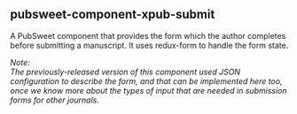 ## pubsweet-component-xpub-submit

A PubSweet component that provides the form which the author completes before submitting a manuscript. It uses redux-form to handle the form state.

_Note:  
The previously-released version of this component used JSON configuration to describe the form, and that can be implemented here too, once we know more about the types of input that are needed in submission forms for other journals._

